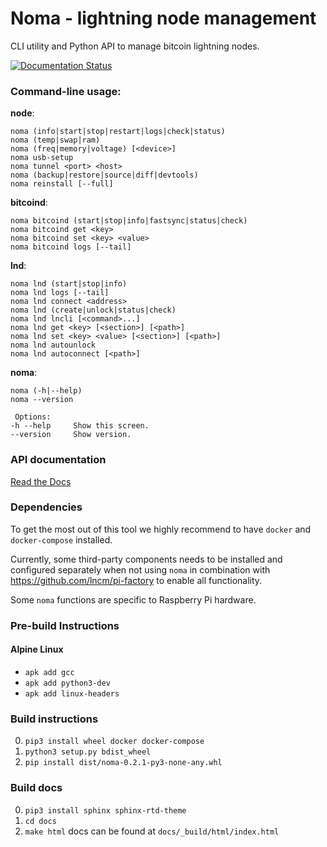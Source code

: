 # Noma - lightning node management

CLI utility and Python API to manage bitcoin lightning nodes.


[![Documentation Status](https://readthedocs.org/projects/noma/badge/?version=latest)](https://noma.readthedocs.io/en/latest/?badge=latest)

### Command-line usage:

**node**:
```
noma (info|start|stop|restart|logs|check|status)
noma (temp|swap|ram)
noma (freq|memory|voltage) [<device>]
noma usb-setup
noma tunnel <port> <host>
noma (backup|restore|source|diff|devtools)
noma reinstall [--full]
```

**bitcoind**:
```
noma bitcoind (start|stop|info|fastsync|status|check)
noma bitcoind get <key>
noma bitcoind set <key> <value>
noma bitcoind logs [--tail]
```

**lnd**:
```
noma lnd (start|stop|info)
noma lnd logs [--tail]
noma lnd connect <address>
noma lnd (create|unlock|status|check)
noma lnd lncli [<command>...]
noma lnd get <key> [<section>] [<path>]
noma lnd set <key> <value> [<section>] [<path>]
noma lnd autounlock
noma lnd autoconnect [<path>]
```

**noma**:
```
noma (-h|--help)
noma --version

 Options:
-h --help     Show this screen.
--version     Show version.
```

### API documentation
[Read the Docs](https://noma.readthedocs.io/en/latest/)


### Dependencies
To get the most out of this tool we highly recommend to have `docker` and `docker-compose` installed.

Currently, some third-party components needs to be installed and configured separately when not using `noma` in combination with https://github.com/lncm/pi-factory to enable all functionality.

Some `noma` functions are specific to Raspberry Pi hardware.


### Pre-build Instructions

#### Alpine Linux

* ```apk add gcc```
* ```apk add python3-dev```
* ```apk add linux-headers```

### Build instructions
0. `pip3 install wheel docker docker-compose`
1. `python3 setup.py bdist_wheel`
2. `pip install dist/noma-0.2.1-py3-none-any.whl`

### Build docs
0. `pip3 install sphinx sphinx-rtd-theme`
1. `cd docs`
2. `make html`
docs can be found at `docs/_build/html/index.html`
